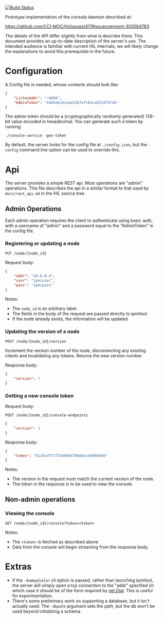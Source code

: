[![Build Status][travis-img]][travis]

Prototype implementation of the console daemon described at:

<https://github.com/CCI-MOC/hil/issues/417#issuecomment-303564763>

The details of the API differ slightly from what is describe there. This
document provides an up-to-date description of the server's use. The
intended audience is familiar with current HIL internals; we will likely
change the explanations to avoid this prerequisite in the future.

# Configuration

A Config file is needed, whose contents should look like:


```json
{
	"ListenAddr": ":8080",
	"AdminToken": "44d5ebcb1aae23bfefc8dca8314797eb"
}
```

The admin token should be a (cryptographically randomly generated)
128-bit value encoded in hexadecimal. You can generate such a token by
running:

    ./console-service -gen-token

By default, the server looks for the config file at `./config.json`, but
the `-config` command line option can be used to override this.

# Api

The server provides a simple REST api. Most operations are "admin"
operations. This file describes the api in a similar format to that used
by `docs/rest_api.md` in the HIL source tree.

## Admin Operations

Each admin operation requires the client to authenticate using basic
auth, with a username of "admin" and a password equal to the
"AdminToken" in the config file.

### Registering or updating a node

`PUT /node/{node_id}`

Request body:

```json
{
    "addr": "10.0.0.4",
    "user": "ipmiuser",
    "pass": "ipmipass"
}
```

Notes:

* The `node_id` is an arbitrary label.
* The fields in the body of the request are passed directly to ipmitool
* If the node already exists, the information will be updated.

### Updating the version of a node

`POST /node/{node_id}/version`

Increment the version number of the node, disconnecting any existing
clients and invalidating any tokens.  Returns the new version number.

Response body:

```json
{
    "version": 7
}
```

### Getting a new console token

Request body:

`POST /node/{node_id}/console-endpoints`

```json
{
    "version": 3
}
```

Response body:

```json
{
    "token": "6119cdf777334998d7068dece09069b8"
}
```

Notes:

* The version in the request must match the current version of the node.
* The token in the response is to be used to view the console.

## Non-admin operations


### Viewing the console

`GET /node/{node_id}/console?token=<token>`

Notes:

* The `<token>` is fetched as described above
* Data from the console will begin streaming from the response body.

# Extras

* If the `-dummydialer` cli option is passed, rather than launching
  ipmitool, the server will simply open a tcp connection to the
  "addr" specified (in which case it should be of the form required
  by [net.Dial][1]. This is useful for experimentation.
* There's some preliminary work on supporting a database, but it isn't
  actually used. The `-dbpath` argument sets the path, but the db won't
  be used beyond initializing a schema.

[1]: https://golang.org/pkg/net/#Dial

[travis]: https://travis-ci.org/zenhack/console-service
[travis-img]: https://travis-ci.org/zenhack/console-service.svg?branch=master
